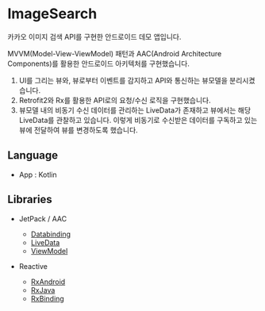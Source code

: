 # ImageSearch
카카오 이미지 검색 API를 구현한 안드로이드 데모 앱입니다.

MVVM(Model-View-ViewModel) 패턴과 AAC(Android Architecture Components)를 활용한 안드로이드 아키텍처를 구현했습니다.
1. UI를 그리는 뷰와, 뷰로부터 이벤트를 감지하고 API와 통신하는 뷰모델을 분리시켰습니다.
2. Retrofit2와 Rx를 활용한 API로의 요청/수신 로직을 구현했습니다.
3. 뷰모델 내의 비동기 수신 데이터를 관리하는 LiveData가 존재하고 뷰에서는 해당 LiveData를 관찰하고 있습니다.	이렇게 비동기로 수신받은 데이터를 구독하고 있는 뷰에 전달하여 뷰를 변경하도록 했습니다.

## Language
- App : Kotlin

## Libraries
- JetPack / AAC
  - [Databinding](https://developer.android.com/topic/libraries/data-binding/index.html)
  - [LiveData](https://developer.android.com/topic/libraries/architecture/livedata)
  - [ViewModel](https://developer.android.com/topic/libraries/architecture/viewmodel)

- Reactive
  - [RxAndroid](https://github.com/ReactiveX/RxAndroid)
  - [RxJava](https://github.com/ReactiveX/RxJava)
  - [RxBinding](https://github.com/JakeWharton/RxBinding)

